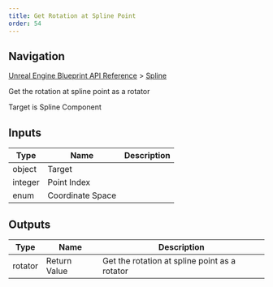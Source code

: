 ```yaml
---
title: Get Rotation at Spline Point
order: 54
---
```

## Navigation

[Unreal Engine Blueprint API Reference](https://dev.epicgames.com/documentation/en-us/unreal-engine/BlueprintAPI) > [Spline](https://dev.epicgames.com/documentation/en-us/unreal-engine/BlueprintAPI/Spline)

Get the rotation at spline point as a rotator

Target is Spline Component

## Inputs

| Type | Name | Description |
| --- | --- | --- |
| object | Target |  |
| integer | Point Index |  |
| enum | Coordinate Space |  |

## Outputs

| Type | Name | Description |
| --- | --- | --- |
| rotator | Return Value | Get the rotation at spline point as a rotator |

